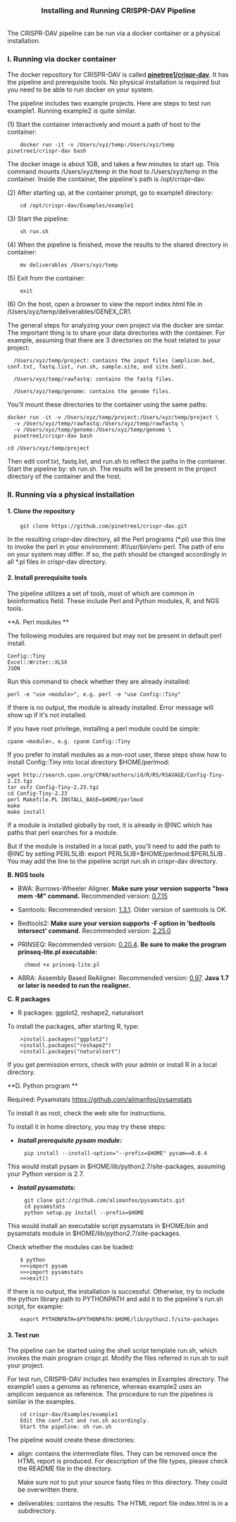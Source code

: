 <center><h3>Installing and Running CRISPR-DAV Pipeline</h3></center>

<br>
The CRISPR-DAV pipeline can be run via a docker container or a physical installation.

### I. Running via docker container

The docker repository for CRISPR-DAV is called [**pinetree1/crispr-dav**](https://hub.docker.com/r/pinetree1/crispr-dav/). It has the pipeline and prerequisite tools. No physical installation is required but you need to be able to run docker on your system. 

The pipeline includes two example projects. Here are steps to test run example1. Running example2 is quite similar.  

(1) Start the container interactively and mount a path of host to the container:

        docker run -it -v /Users/xyz/temp:/Users/xyz/temp pinetree1/crispr-dav bash

The docker image is about 1GB, and takes a few minutes to start up. This command mounts /Users/xyz/temp in the host to /Users/xyz/temp in the container. Inside the container, the pipeline's path is /opt/crispr-dav.

(2) After starting up, at the container prompt, go to example1 directory:

        cd /opt/crispr-dav/Examples/example1

(3) Start the pipeline:
      
        sh run.sh

(4) When the pipeline is finished, move the results to the shared directory in container:

        mv deliverables /Users/xyz/temp

(5) Exit from the container:

        exit

(6) On the host, open a browser to view the report index.html file in /Users/xyz/temp/deliverables/GENEX_CR1.


The general steps for analyzing your own project via the docker are simlar. The important thing is to share your data directories with the container. For example, assuming that there are 3 directories on the host related to your project:

      /Users/xyz/temp/project: contains the input files (amplicon.bed, conf.txt, fastq.list, run.sh, sample.site, and site.bed).
      
      /Users/xyz/temp/rawfastq: contains the fastq files.
      
      /Users/xyz/temp/genome: contains the genome files.

You'll mount these directories to the container using the same paths:

    docker run -it -v /Users/xyz/temp/project:/Users/xyz/temp/project \
      -v /Users/xyz/temp/rawfastq:/Users/xyz/temp/rawfastq \
      -v /Users/xyz/temp/genome:/Users/xyz/temp/genome \
      pinetree1/crispr-dav bash

    cd /Users/xyz/temp/project

Then edit conf.txt, fastq.list, and run.sh to reflect the paths in the container. Start the pipeline by: sh run.sh. The results will be present in the project directory of the container and the host.


### II. Running via a physical installation

#### 1. Clone the repository
  
        git clone https://github.com/pinetree1/crispr-dav.git

In the resulting crispr-dav directory, all the Perl programs (\*.pl) use this line to invoke the perl in your environment: \#!/usr/bin/env perl. The path of env on your system may differ. If so, the path should be changed accordingly in all \*.pl files in crispr-dav directory.

#### 2. Install prerequisite tools    

The pipeline utilizes a set of tools, most of which are common in bioinformatics field. These include Perl and Python modules, R, and NGS tools.  

**A. Perl modules **

The following modules are required but may not be present in default perl install.  

    Config::Tiny
    Excel::Writer::XLSX
    JSON

Run this command to check whether they are already installed: 

    perl -e "use <module>", e.g. perl -e "use Config::Tiny"

If there is no output, the module is already installed. Error message will show up if it's not installed.

If you have root privilege, installing a perl module could be simple:

    cpanm <module>, e.g. cpanm Config::Tiny
 
If you prefer to install modules as a non-root user, these steps show how to install Config::Tiny into local directory $HOME/perlmod:   

    wget http://search.cpan.org/CPAN/authors/id/R/RS/RSAVAGE/Config-Tiny-2.23.tgz 
    tar xvfz Config-Tiny-2.23.tgz
    cd Config-Tiny-2.23
    perl Makefile.PL INSTALL_BASE=$HOME/perlmod
    make
    make install

If a module is installed globally by root, it is already in @INC which has paths that perl searches for a module. 

But if the module is installed in a local path, you'll need to add the path to @INC by setting PERL5LIB: export PERL5LIB=\$HOME/perlmod:$PERL5LIB
. You may add the line to the pipeline script run.sh in crispr-dav directory.

**B. NGS tools**

- BWA: Burrows-Wheeler Aligner. **Make sure your version supports "bwa mem -M" command.** Recommended version: [0.7.15](https://sourceforge.net/projects/bio-bwa/files/bwa-0.7.15.tar.bz2/download)

- Samtools: Recommended version: [1.3.1](https://sourceforge.net/projects/samtools/files/samtools/1.3.1/samtools-1.3.1.tar.bz2/download). Older version of samtools is OK. 

- Bedtools2: **Make sure your version supports -F option in 'bedtools intersect' command.** Recommended version: [2.25.0]( https://github.com/arq5x/bedtools2/releases/download/v2.25.0/bedtools-2.25.0.tar.gz)

- PRINSEQ: Recommended version: [0.20.4](https://sourceforge.net/projects/prinseq/files/standalone/prinseq-lite-0.20.4.tar.gz/download). **Be sure to make the program prinseq-lite.pl executable:** 

        chmod +x prinseq-lite.pl

- ABRA: Assembly Based ReAligner. Recommended version: [0.97]( https://github.com/mozack/abra/releases/download/v0.97/abra-0.97-SNAPSHOT-jar-with-dependencies.jar). **Java 1.7 or later is needed to run the realigner.**

**C. R packages**

- R packages: ggplot2, reshape2, naturalsort

To install the packages, after starting R, type:

        >install.packages("ggplot2")
        >install.packages("reshape2")
        >install.packages("naturalsort")

If you get permission errors, check with your admin or install R in a local directory.

**D. Python program ** 

Required: Pysamstats https://github.com/alimanfoo/pysamstats 

To install it as root, check the web site for instructions. 

To install it in home directory, you may try these steps:

- ***Install prerequisite pysam module:***

        pip install --install-option="--prefix=$HOME" pysam==0.8.4

This would install pysam in $HOME/lib/python2.7/site-packages, assuming your Python version is 2.7.

- ***Install pysamstats:***

        git clone git://github.com/alimanfoo/pysamstats.git
        cd pysamstats
        python setup.py install --prefix=$HOME

This would install an executable script pysamstats in $HOME/bin and pysamstats module in $HOME/lib/python2.7/site-packages.

Check whether the modules can be loaded:

        $ python
        >>>import pysam
        >>>import pysamstats
        >>>exit()

If there is no output, the installation is successful. Otherwise, try to include the python library path to PYTHONPATH and add it to the pipeline's run.sh script, for example:
    
        export PYTHONPATH=$PYTHONPATH:$HOME/lib/python2.7/site-packages


#### 3. Test run 

The pipeline can be started using the shell script template run.sh, which invokes the main program crispr.pl. Modify the files referred in run.sh to suit your project.    
    
For test run, CRISPR-DAV includes two examples in Examples directory. The example1 uses a genome as reference, whereas example2 uses an amplicon sequence as reference. The procedure to run the pipelines is similar in the examples.
 
        cd crispr-dav/Examples/example1
        Edit the conf.txt and run.sh accordingly. 
        Start the pipeline: sh run.sh

The pipeline would create these directories: 

- align: contains the intermediate files. They can be removed once the HTML report is produced. For description of the file types, please check the README file in the directory.  

    Make sure not to put your source fastq files in this directory. They could be overwritten there.

- deliverables: contains the results. The HTML report file index.html is in a subdirectory.

